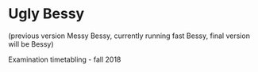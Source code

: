# Ugly Bessy 

(previous version Messy Bessy, currently running fast Bessy, final version will be Bessy)

Examination timetabling - fall 2018
